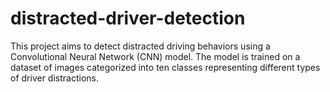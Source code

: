 # distracted-driver-detection
This project aims to detect distracted driving behaviors using a Convolutional Neural Network (CNN) model. The model is trained on a dataset of images categorized into ten classes representing different types of driver distractions.
